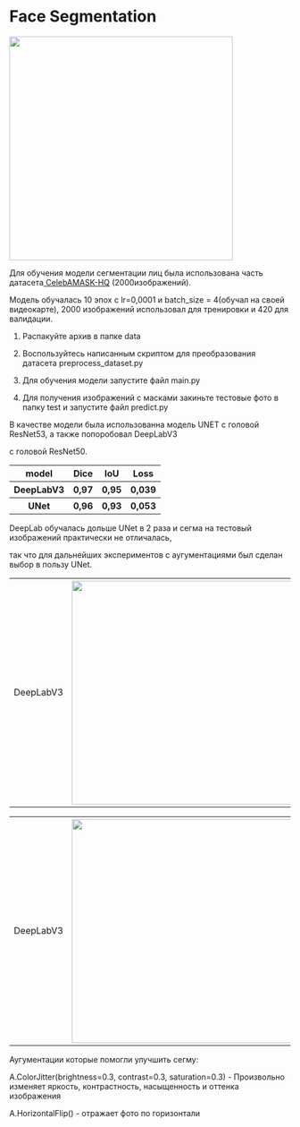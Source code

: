 # Face Segmentation

<img src="https://user-images.githubusercontent.com/109667895/206320957-07560012-51a4-4575-b167-6637db68595f.jpg" width="400"/>

Для обучения модели сегментации лиц была использована часть датасета<a href='https://github.com/switchablenorms/CelebAMask-HQ'> CelebAMASK-HQ</a> (2000изображений).

Модель обучалась 10 эпох с lr=0,0001 и batch_size = 4(обучал на своей видеокарте), 2000 изображений использовал для тренировки и 420 для валидации.

1. Распакуйте архив в папке data

2. Воспользуйтесь написанным скриптом для преобразования датасета preprocess_dataset.py

3. Для обучения модели запустите файл main.py

4. Для получения изображений с масками закиньте тестовые фото в папку test и запустите файл predict.py

В качестве модели была использованна модель UNET с головой ResNet53, а также попоробовал DeepLabV3

c головой ResNet50.

<table>
  <tr><th>model</th><th>Dice</th><th>IoU</th><th>Loss</th></tr>
  <tr><th>DeepLabV3</th><th>0,97</th><th>0,95</th><th>0,039</th></tr>
  <tr><th>UNet</th><th>0,96</th><th>0,93</th><th>0,053</th></tr>
</table>

DeepLab обучалась дольше UNet в 2 раза и сегма на тестовый изображений практически не отличалась, 

так что для дальнейших экспериментов с аугументациями был сделан выбор в пользу UNet.

<table>
<tr>
   <td>DeepLabV3<th><img src="https://user-images.githubusercontent.com/109667895/206318901-58a6433b-18d3-42d6-ae7a-6d19900d97f8.jpg" width="400"/></th></td>
   <td>UNet<th><img src="https://user-images.githubusercontent.com/109667895/206318961-c858cd09-04af-4087-9867-838f4ba95f97.jpg" width="400"/></th></td>
</tr>
</table>

<table>
<tr>
   <td>DeepLabV3<th><img src="https://user-images.githubusercontent.com/109667895/206315552-84d667d9-1ecf-4e4d-9d57-d6cdc010a346.jpg" width="400"/></th></td>
   <td>UNet<th><img src="https://user-images.githubusercontent.com/109667895/206315756-b4829525-a65d-437d-9f38-9f9ae8afa81a.jpg" width="400"/></th></td>
</tr>
</table>


Аугументации которые помогли улучшить сегму:

  A.ColorJitter(brightness=0.3, contrast=0.3, saturation=0.3) - Произвольно изменяет яркость, контрастность, насыщенность и оттенка изображения
  
  A.HorizontalFlip() - отражает фото по горизонтали
  
  



